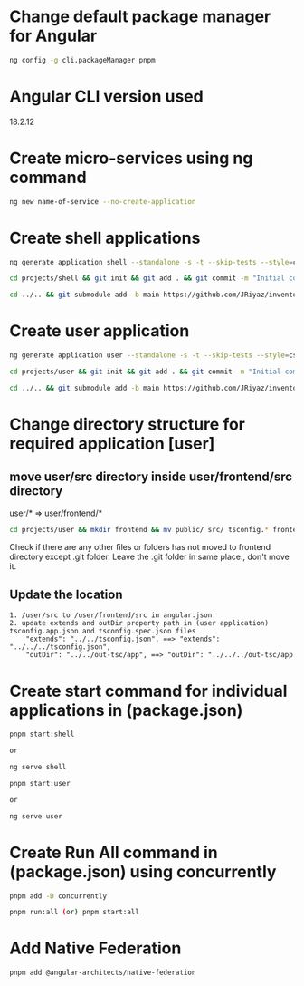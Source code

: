 # Change default package manager for Angular

```sh
ng config -g cli.packageManager pnpm
```

# Angular CLI version used

18.2.12

# Create micro-services using ng command

```sh
ng new name-of-service --no-create-application
```
# Create shell applications

```sh
ng generate application shell --standalone -s -t --skip-tests --style=css --ssr=N
```

```sh
cd projects/shell && git init && git add . && git commit -m "Initial commit"
```

```sh
cd ../.. && git submodule add -b main https://github.com/JRiyaz/inventory-shell.git projects/shell
```
# Create user application

```sh
ng generate application user --standalone -s -t --skip-tests --style=css --ssr=N
```

```sh
cd projects/user && git init && git add . && git commit -m "Initial commit"
```

```sh
cd ../.. && git submodule add -b main https://github.com/JRiyaz/inventory-user.git projects/user
```
# Change directory structure for required application [user]

## move user/src directory inside user/frontend/src directory

user/* => user/frontend/*

```sh
cd projects/user && mkdir frontend && mv public/ src/ tsconfig.* frontend/
```
Check if there are any other files or folders has not moved to frontend directory except .git folder. Leave the .git folder in same place., don't move it.
## Update the location

    1. /user/src to /user/frontend/src in angular.json
    2. update extends and outDir property path in (user application) tsconfig.app.json and tsconfig.spec.json files
        "extends": "../../tsconfig.json", ==> "extends": "../../../tsconfig.json",
        "outDir": "../../out-tsc/app", ==> "outDir": "../../../out-tsc/app

# Create start command for individual applications in (package.json)

```sh
pnpm start:shell

or

ng serve shell
```

```sh
pnpm start:user

or

ng serve user
```

# Create Run All command in (package.json) using concurrently

```sh
pnpm add -D concurrently
```

```sh
pnpm run:all (or) pnpm start:all
```

# Add Native Federation

```sh
pnpm add @angular-architects/native-federation
```
